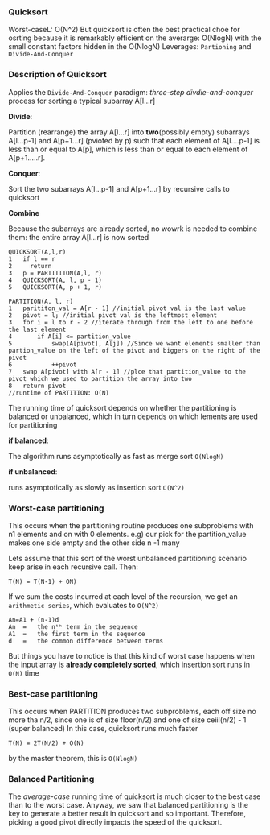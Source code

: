 ### Quicksort ###
Worst-caseL: O(N^2)
But quicksort is often the best practical choe for osrting because it is remarkably efficient on the averarge: O(NlogN) with the small constant factors hidden in the O(NlogN)
Leverages: `Partioning` and `Divide-And-Conquer`

### Description of Quicksort ###
Applies the `Divide-And-Conquer` paradigm: _three-step divdie-and-conquer_ process for sorting a typical subarray A[l...r]

__Divide__: 

Partition (rearrange) the array A[l...r] into __two__(possibly empty) subarrays A[l...p-1] and A[p+1...r] (pvioted by p) such that each element of A[l....p-1] is less than or equal to A[p], which is less than or equal to each element of A[p+1.....r].

__Conquer__:

Sort the two subarrays A[l...p-1] and A[p+1...r] by recursive calls to quicksort

__Combine__

Because the subarrays are already sorted, no wowrk is needed to combine them: the entire array A[l...r] is now sorted


```
QUICKSORT(A,l,r)
1   if l == r
2     return
3   p = PARTITITON(A,l, r)
4   QUICKSORT(A, l, p - 1)
5   QUICKSORT(A, p + 1, r)

PARTITION(A, l, r)
1   parititon_val = A[r - 1] //initial pivot val is the last value
2   pivot = l; //initial pivot val is the leftmost element
3   for i = l to r - 2 //iterate through from the left to one before the last element
4       if A[i] <= partition_value
5           swap(A[pivot], A[j]) //Since we want elements smaller than partion_value on the left of the pivot and biggers on the right of the pivot
6           ++pivot
7   swap A[pivot] with A[r - 1] //plce that partition_value to the pivot which we used to partition the array into two
8   return pivot
//runtime of PARTITION: O(N)
```
The running time of quicksort depends on whether the partitioning is balanced or unbalanced, which in turn depends on which lements are used for partitioning

__if balanced__:

The algorithm runs asymptotically as fast as merge sort `O(NlogN)`

__if unbalanced__:

runs asymptotically as slowly as insertion sort `O(N^2)`



### Worst-case partitioning ###
This occurs when the partitioning routine produces one subproblems with n1 elements and on with 0 elements.
e.g) our pick for the partition_value makes one side empty and the other side n -1 many

Lets assume that this sort of the worst unbalanced partitioning scenario keep arise in each recursive call. Then:

`T(N) = T(N-1) + ON)`

If we sum the costs incurred at each level of the recursion, we get an `arithmetic series`, which evaluates to `O(N^2)`
```
An=A1 + (n-1)d
An	=	the nᵗʰ term in the sequence
A1	=	the first term in the sequence
d	=	the common difference between terms
```

But things you have to notice is that this kind of worst case happens when the input array is __already completely sorted__,
which insertion sort runs in `O(N)` time

### Best-case partitioning ###

This occurs when PARTITION produces two subproblems, each off size no more tha n/2, since one is of size floor(n/2) and one of size ceiil(n/2) - 1 (super balanced)
In this case, quicksort runs much faster

`T(N) = 2T(N/2) + O(N)`

by the master theorem, this is `O(NlogN)`


### Balanced Partitioning ###
The _average-case_ running time of quicksort is much closer to the best case than to the worst case.
Anyway, we saw that balanced partitioning is the key to generate a better result in quicksort and so important.
Therefore, picking a good pivot directly impacts the speed of the quicksort.

